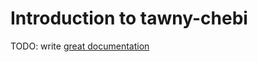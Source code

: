 # Introduction to tawny-chebi

TODO: write [great documentation](http://jacobian.org/writing/what-to-write/)
